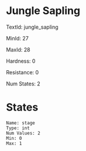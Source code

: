 # Jungle Sapling

TextId: jungle_sapling

MinId: 27

MaxId: 28

Hardness: 0

Resistance: 0


Num States: 2

# States
```
Name: stage
Type: int
Num Values: 2
Min: 0
Max: 1
```